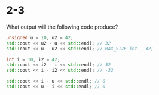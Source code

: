 # 2-3

What output will the following code produce?

```cpp
unsigned u = 10, u2 = 42;
std::cout << u2 - u << std::endl; // 32
std::cout << u - u2 << std::endl; // MAX_SIZE int - 32;

int i = 10, i2 = 42;
std::cout << i2 - i << std::endl; // 32
std::cout << i - i2 << std::endl; // -32

std::cout << i - u << std::endl; // 0
std::cout << u - i << std::endl; // 0
```


